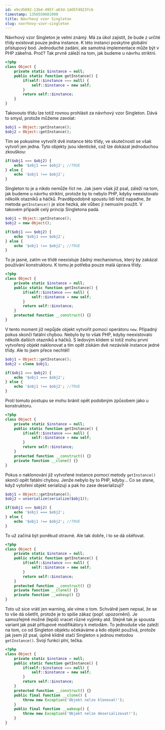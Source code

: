 ```yaml
---
id: e9cd5692-13b4-495f-a63d-1dd5f4923fcb
timestamp: 1356550681000
title: Návrhový vzor Singleton
slug: navrhovy-vzor-singleton
---
```

Návrhový vzor Singleton je velmi známý. Má za úkol zajistit, že bude z určité třídy existovat pouze jedna instance. K této instanci poskytne globální přístupový bod. Jednoduché zadání, ale samotná implementace může být v PHP zákeřná. Proč? Tak prvně záleží na tom, jak budeme u návrhu striktní.

```php
<?php
class Object {
	private static $instance = null;
	public static function getInstance() {
		if(self::$instance === null) {
			self::$instance = new self;
		}
		return self::$instance;
	}
}
```

Takovouto třídu lze totiž rovnou prohlásit za návrhový vzor Singleton. Dává to smysl, protože můžeme zavolat:

```php
$obj1 = Object::getInstance();
$obj2 = Object::getInstance();
```

Tím se pokusíme vytvořit dvě instance této třídy, ve skutečnosti se však vytvoří jen jedna. Tyto objekty jsou identické, což lze dokázat jednoduchou zkouškou:

```php
if($obj1 === $obj2) {
	echo '$obj1 === $obj2'; //TRUE
} else {
	echo '$obj1 !== $obj2';
}
```

Singleton to je a nikdo nemůže říct ne. Jak jsem však již psal, záleží na tom, jak budeme u návrhu striktní, protože by to nebylo PHP, kdyby neexistovalo několik otazníků a háčků. Pravděpodobně spoustu lidí totiž napadne, že metoda <code>getInstance()</code> je sice hezká, ale vůbec ji nemusím použít. V takovém případě celý princip Singletona padá.

```php
$obj1 = Object::getInstance();
$obj2 = new Object();

if($obj1 === $obj2) {
	echo '$obj1 === $obj2';
} else {
	echo '$obj1 !== $obj2'; //TRUE
}
```

To je jasné, zatím ve třídě neexistuje žádný mechanismus, který by zakázal používání konstruktoru. K tomu je potřeba pouze malá úprava třídy.

```php
<?php
class Object {
	private static $instance = null;
	public static function getInstance() {
		if(self::$instance === null) {
			self::$instance = new self;
		}
		return self::$instance;
	}
	protected function __construct() {}
}
```

V tento moment již nepůjde objekt vytvořit pomocí operátoru <code>new</code>. Případný pokus skončí fatální chybou. Nebylo by to však PHP, kdyby neexistovalo několik dalších otazníků a háčků. S ledovým klidem si totiž mohu první vytvořený objekt naklonovat a tím opět získám dvě nezávislé instance jedné třídy. Ale to jsem přece nechtěl!

```php
$obj1 = Object::getInstance();
$obj2 = clone $obj1;

if($obj1 === $obj2) {
	echo '$obj1 === $obj2';
} else {
	echo '$obj1 !== $obj2'; //TRUE
}
```

Proti tomuto postupu se mohu bránit opět podobným způsobem jako u konstruktoru.

```php
<?php
class Object {
	private static $instance = null;
	public static function getInstance() {
		if(self::$instance === null) {
			self::$instance = new self;
		}
		return self::$instance;
	}
	protected function __construct() {}
	private function __clone() {}
}
```

Pokus o naklonování již vytvořené instance pomocí metody <code>getInstance()</code> skončí opět fatální chybou. Jenže nebylo by to PHP, kdyby... Co se stane, když vytoření objekt serializuji a pak ho zase deserializuji?

```php
$obj1 = Object::getInstance();
$obj2 = unserialize(serialize($obj1));

if($obj1 === $obj2) {
	echo '$obj1 === $obj2';
} else {
	echo '$obj1 !== $obj2'; //TRUE
}
```

To už začíná být poněkud otravné. Ale tak dobře, i to se dá ošéfovat.

```php
<?php
class Object {
	private static $instance = null;
	public static function getInstance() {
		if(self::$instance === null) {
			self::$instance = new self;
		}
		return self::$instance;
	}
	protected function __construct() {}
	private function __clone() {}
	private function __wakeup() {}
}
```

Toto už sice vrátí jen warning, ale víme o tom. Schválně jsem nepsal, že se to vše dá ošetřit, protože je to spíše zákaz (popř. upozornění). Je samozřejmě možné (lepší) vracet různé vyjímky atd. Stejně tak je spousta variant jak psát přítupové modifikátory k metodám. To jednoduše vše zaleží na tom, co od Singleton objektu očekáváme a kdo objekt používá, protože jak jsem již psal, úplně klidně stačí Singleton s jednou metodou <code>getInstance()</code>. Svoji funkci plní, tečka.

```php
<?php
class Object {
	private static $instance = null;
	public static function getInstance() {
		if(self::$instance === null) {
			self::$instance = new self;
		}
		return self::$instance;
	}
	protected function __construct() {}
	public final function __clone() {
		throw new Exception('Objekt nelze klonovat!');
	}
	public final function __wakeup() {
		throw new Exception('Objekt nelze deserializovat!');
	}
}
```